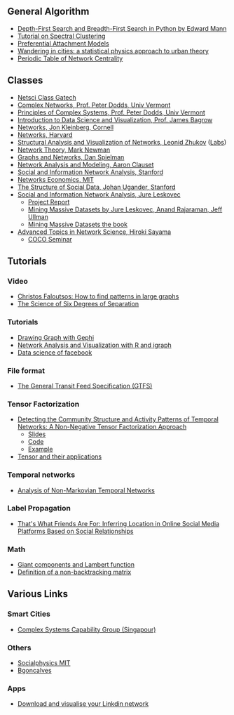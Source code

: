 ## General Algorithm

* [Depth-First Search and Breadth-First Search in Python by Edward Mann](http://eddmann.com/posts/depth-first-search-and-breadth-first-search-in-python/)
* [Tutorial on Spectral Clustering](http://www.kyb.mpg.de/fileadmin/user_upload/files/publications/attachments/Luxburg07_tutorial_4488[0].pdf)
* [Preferential Attachment Models](https://eventuallyalmosteverywhere.wordpress.com/2013/08/05/preferential-attachment-models/)
* [Wandering in cities: a statistical physics approach to urban theory](http://arxiv.org/abs/1511.08236)
* [Periodic Table of Network Centrality
](http://schochastics.net/sna/periodic.html)

## Classes
* [Netsci Class Gatech](http://www.cc.gatech.edu/~dovrolis/Courses/NetSci/)
* [Complex Networks, Prof. Peter Dodds, Univ Vermont](http://www.uvm.edu/~pdodds/teaching/courses/303/)
* [Principles of Complex Systems, Prof. Peter Dodds, Univ Vermont](http://www.uvm.edu/~pdodds/teaching/courses/2015-08UVM-300/index.html) 
* [Introduction to Data Science and Visualization, Prof. James Bagrow](http://bagrow.com/dsv/)
* [Networks, Jon Kleinberg, Cornell](https://courses.cit.cornell.edu/info2040_2015fa/)
* [Networks, Harvard](http://networksatharvard.com/)
* [Structural Analysis and Visualization of Networks, Leonid Zhukov](http://www.leonidzhukov.net/hse/2015/networks/) ([Labs](https://github.com/shestakoff/social_ntwks))
* [Network Theory, Mark Newman](http://www-personal.umich.edu/~mejn/courses/2015/cscs535/index.html)
* [Graphs and Networks, Dan Spielman](https://sites.google.com/a/yale.edu/462-562-graphs-and-networks/)
* [Network Analysis and Modeling, Aaron Clauset](http://tuvalu.santafe.edu/~aaronc/courses/5352/)
* [Social and Information Network Analysis, Stanford](http://web.stanford.edu/class/cs224w/handouts.html)
* [Networks Economics, MIT](http://ocw.mit.edu/courses/economics/14-15j-networks-fall-2009/index.htm)
* [The Structure of Social Data, Johan Ugander, Stanford](http://web.stanford.edu/~jugander/mse334/#)
* [Social and Information Network Analysis, Jure Leskovec](http://www.stanford.edu/class/cs224w/)
  * [Project Report](http://www.stanford.edu/class/cs224w/projects.html)
  * [Mining Massive Datasets by Jure Leskovec, Anand Rajaraman, Jeff Ullman](https://class.coursera.org/mmds-003/lecture)
  * [Mining Massive Datasets the book](http://www.mmds.org/)
* [ Advanced Topics in Network Science, Hiroki Sayama](http://bingweb.binghamton.edu/~sayama/SSIE641/)
  * [COCO Seminar](https://vimeo.com/user4630872)

## Tutorials 
### Video
* [Christos Faloutsos: How to find patterns in large graphs](https://www.youtube.com/watch?v=GBzoNgqF-gQ&feature=youtu.be&ab_channel=LinkedInTechTalks)
* [The Science of Six Degrees of Separation](https://www.youtube.com/watch?v=TcxZSmzPw8k&feature=youtu.be&ab_channel=Veritasium)

### Tutorials
* [Drawing Graph with Gephi](http://www.martingrandjean.ch/gephi-introduction/)
* [Network Analysis and Visualization with R and igraph
](http://kateto.net/networks-r-igraph)
* [Data science of facebook](http://blog.stephenwolfram.com/2013/04/data-science-of-the-facebook-world/)

### File format 
* [The General Transit Feed Specification (GTFS)](https://developers.google.com/transit/gtfs/)

###  Tensor Factorization
* [Detecting the Community Structure and Activity Patterns of Temporal Networks: A Non-Negative Tensor Factorization Approach](http://journals.plos.org/plosone/article?id=10.1371/journal.pone.0086028)
   * [Slides](https://t.co/cp9jgRLfZE)
   * [Code](https://github.com/mnick/scikit-tensor)
   * [Example](https://github.com/panisson/ntf-school)
* [Tensor and their applications](http://www.cip.ifi.lmu.de/~nickel/iswc2012-slides/#/)

### Temporal networks
* [Analysis of Non-Markovian Temporal Networks](https://www.sg.ethz.ch/team/people/ischoltes/research-insights/temporal-networks-demo/)

### Label Propagation
* [That's What Friends Are For: Inferring Location in Online Social Media Platforms Based on Social Relationships](https://www.google.fr/url?sa=t&rct=j&q=&esrc=s&source=web&cd=1&cad=rja&uact=8&ved=0ahUKEwiotP3Do_DLAhVMuhoKHZnaDF4QFggdMAA&url=https%3A%2F%2Fwww.aaai.org%2Focs%2Findex.php%2FICWSM%2FICWSM13%2Fpaper%2FviewFile%2F6067%2F6366&usg=AFQjCNEGiqhknZ7LPitS1ROCvKtSgItK1w&sig2=UCvuOArXkSYr6813k71RFA) 

### Math
* [Giant components and Lambert function](http://www.johndcook.com/blog/2013/08/11/giant-components-and-the-lambert-w-function/)
* [Definition of a non-backtracking matrix](https://www.quora.com/What-is-an-intuitive-explanation-of-the-Hashimoto-non-backtracking-matrix-and-its-utility-in-network-analysis)

## Various Links 
### Smart Cities
* [Complex Systems Capability Group (Singapour)](http://ihpc.a-star.edu.sg/cxsy/)

### Others
* [Socialphysics MIT](http://socialphysics.media.mit.edu/)
* [Bgoncalves](http://bgoncalves.com/)

### Apps
* [Download and visualise your Linkdin network](http://socilab.com/#home)
